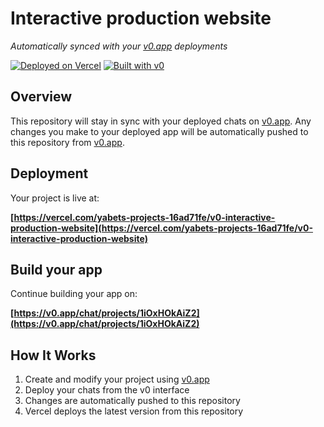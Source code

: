 # Interactive production website

*Automatically synced with your [v0.app](https://v0.app) deployments*

[![Deployed on Vercel](https://img.shields.io/badge/Deployed%20on-Vercel-black?style=for-the-badge&logo=vercel)](https://vercel.com/yabets-projects-16ad71fe/v0-interactive-production-website)
[![Built with v0](https://img.shields.io/badge/Built%20with-v0.app-black?style=for-the-badge)](https://v0.app/chat/projects/1iOxHOkAiZ2)

## Overview

This repository will stay in sync with your deployed chats on [v0.app](https://v0.app).
Any changes you make to your deployed app will be automatically pushed to this repository from [v0.app](https://v0.app).

## Deployment

Your project is live at:

**[https://vercel.com/yabets-projects-16ad71fe/v0-interactive-production-website](https://vercel.com/yabets-projects-16ad71fe/v0-interactive-production-website)**

## Build your app

Continue building your app on:

**[https://v0.app/chat/projects/1iOxHOkAiZ2](https://v0.app/chat/projects/1iOxHOkAiZ2)**

## How It Works

1. Create and modify your project using [v0.app](https://v0.app)
2. Deploy your chats from the v0 interface
3. Changes are automatically pushed to this repository
4. Vercel deploys the latest version from this repository
